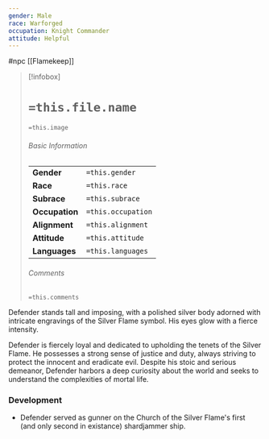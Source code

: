 ```yaml
---
gender: Male
race: Warforged
occupation: Knight Commander
attitude: Helpful
---
```

 #npc [[Flamekeep]]

> [!infobox]
> # `=this.file.name`
> `=this.image`
> ###### Basic Information
> |  |  |
> | ---- | ---- |
> | **Gender** | `=this.gender` |
> | **Race** | `=this.race` |
> | **Subrace** | `=this.subrace` |
> | **Occupation** | `=this.occupation` |
> | **Alignment** | `=this.alignment` |
> | **Attitude** | `=this.attitude` |
> | **Languages** | `=this.languages` |
> ###### Comments
> `=this.comments`

Defender stands tall and imposing, with a polished silver body adorned with intricate engravings of the Silver Flame symbol. His eyes glow with a fierce intensity.

Defender is fiercely loyal and dedicated to upholding the tenets of the Silver Flame. He possesses a strong sense of justice and duty, always striving to protect the innocent and eradicate evil. Despite his stoic and serious demeanor, Defender harbors a deep curiosity about the world and seeks to understand the complexities of mortal life.

### Development

* Defender served as gunner on the Church of the Silver Flame's first (and only second in existance) shardjammer ship.
